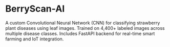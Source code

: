# BerryScan-AI
A custom Convolutional Neural Network (CNN) for classifying strawberry plant diseases using leaf images. Trained on 4,400+ labeled images across multiple disease classes. Includes FastAPI backend for real-time smart farming and IoT integration.
